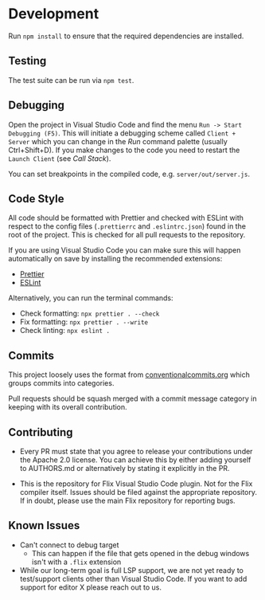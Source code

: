 # Development

Run `npm install` to ensure that the required dependencies are installed.

## Testing

The test suite can be run via `npm test`.

## Debugging

Open the project in Visual Studio Code and find the menu `Run -> Start Debugging
(F5)`. This will initiate a debugging scheme called `Client + Server` which you
can change in the *Run* command palette (usually Ctrl+Shift+D). If you make
changes to the code you need to restart the `Launch Client` (see *Call Stack*).

You can set breakpoints in the compiled code, e.g. `server/out/server.js`.

## Code Style

All code should be formatted with Prettier and checked with ESLint with respect 
to the config files (`.prettierrc` and `.eslintrc.json`) found in the root of the
project. This is checked for all pull requests to the repository.

If you are using Visual Studio Code you can make sure this will happen
automatically on save by installing the recommended extensions:
- [Prettier](https://marketplace.visualstudio.com/items?itemName=esbenp.prettier-vscode)
- [ESLint](https://marketplace.visualstudio.com/items?itemName=dbaeumer.vscode-eslint)

Alternatively, you can run the terminal commands:
- Check formatting: `npx prettier . --check`
- Fix formatting: `npx prettier . --write`
- Check linting: `npx eslint .`

## Commits

This project loosely uses the format from
[conventionalcommits.org](https://www.conventionalcommits.org/) which groups
commits into categories.

Pull requests should be squash merged with a commit message category in keeping
with its overall contribution.

## Contributing

- Every PR must state that you agree to release your contributions under the
  Apache 2.0 license. You can achieve this by either adding yourself to
  AUTHORS.md or alternatively by stating it explicitly in the PR.

- This is the repository for Flix Visual Studio Code plugin. Not for the Flix
  compiler itself. Issues should be filed against the appropriate repository. If
  in doubt, please use the main Flix repository for reporting bugs.

## Known Issues

- Can't connect to debug target
  - This can happen if the file that gets opened in the debug windows isn't with
    a `.flix` extension
- While our long-term goal is full LSP support, we are not yet ready to
  test/support clients other than Visual Studio Code. If you want to add support
  for editor X please reach out to us.
